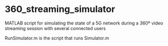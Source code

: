# 360_streaming_simulator
MATLAB script for simulating the state of a 5G network during a 360º video streaming session with several connected users

RunSimulator.m is the script that runs Simulator.m
